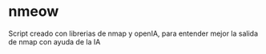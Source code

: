 # nmeow
Script creado con librerias de nmap y openIA, para entender mejor la salida de nmap con ayuda de la IA
